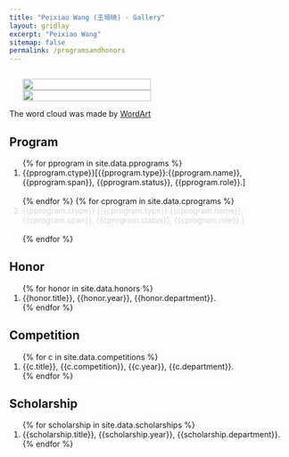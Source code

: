 ```yaml
---
title: "Peixiao Wang (王培晓) - Gallery"
layout: gridlay
excerpt: "Peixiao Wang"
sitemap: false
permalink: /programsandhonors
---
```


<div class="col-sm-4" align="right" style="display:table-cell; vertical-align:middle; text-align:center">

  <ul style="overflow: hidden">
  <a href ="https://giserwang.github.io"> <img align="right" src="{{ site.url }}{{ site.baseurl }}/images/pages/Word Art.jpeg" class="img-responsive" width="100%" /></a>
  <a href ="https://giserwang.github.io"> <img align="right" src="{{ site.url }}{{ site.baseurl }}/images/pages/adminxxx.png" class="img-responsive" width="100%" /></a>
  </ul>
  The word cloud was made by <a href ="https://wordart.com/">WordArt</a><br>
</div>

<div class="col-sm-8">

## Program

<ol>
	{% for pprogram  in site.data.pprograms %}
		<li> {{pprogram.ctype}}[{{pprogram.type}}:{{pprogram.name}}, {{pprogram.span}}, {{pprogram.status}}, {{pprogram.role}}.]<font color='white'>{{pprogram.grant}}</font></li>
	{% endfor %}
	{% for cprogram  in site.data.cprograms %}
		<li style="color: gray; opacity: 0.3;"> {{pprogram.ctype}} [{{cprogram.type}}:{{cprogram.name}}, {{cprogram.span}}, {{cprogram.status}}, {{cprogram.role}}.]<font color='white'>{{cprogram.grant}}</font></li>
	{% endfor %}
</ol>


## Honor

<ol>
	{% for honor in site.data.honors %}
		<li> {{honor.title}}, {{honor.year}}, {{honor.department}}. </li>
	{% endfor %}
</ol>


## Competition

<ol>
	{% for c in site.data.competitions %}
		<li> {{c.title}}, {{c.competition}}, {{c.year}}, {{c.department}}. </li>
	{% endfor %}
	<!--{% for cproject  in site.data.cprojects %}
		<li> {{cproject.type}}: {{cproject.name}}, {{cproject.span}}, {{cproject.fundingamount}}, {{cproject.role}}.<font color='white'>{{cproject.grant}}</font></li>
	{% endfor %}-->
</ol>


## Scholarship

<ol>
	{% for scholarship in site.data.scholarships %}
		<li> {{scholarship.title}}, {{scholarship.year}}, {{scholarship.department}}. </li>
	{% endfor %}
</ol>

</div>
